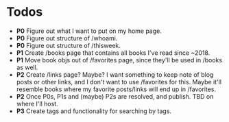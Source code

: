 # Todos

* **P0** Figure out what I want to put on my home page.
* **P0** Figure out structure of /whoami.
* **P0** Figure out structure of /thisweek.
* **P1** Create /books page that contains all books I've read since ~2018.
* **P1** Move book objs out of /favorites page, since they'll be used in /books as well.
* **P2** Create /links page? Maybe? I want something to keep note of blog posts or other links, and I don't want to use /favorites for this. Maybe it'll resemble books where my favorite posts/links will end up in /favorites.
* **P2** Once P0s, P1s and (maybe) P2s are resolved, and publish. TBD on where I'll host.
* **P3** Create tags and functionality for searching by tags. 
